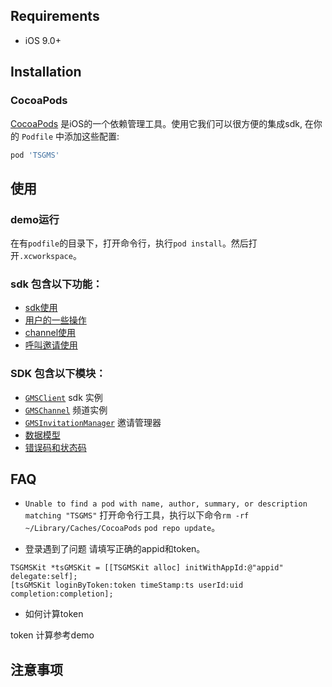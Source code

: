 ## Requirements

- iOS 9.0+

## Installation

### CocoaPods

[CocoaPods](https://cocoapods.org) 是iOS的一个依赖管理工具。使用它我们可以很方便的集成sdk, 在你的 `Podfile` 中添加这些配置:

```ruby
pod 'TSGMS'
```

## 使用
### demo运行
在有`podfile`的目录下，打开命令行，执行`pod install`。然后打开`.xcworkspace`。

### sdk 包含以下功能：
- [sdk使用](./docs/feature-sdk.md) 
- [用户的一些操作](./docs/feature-user.md) 
- [channel使用](./docs/feature-channel.md) 
- [呼叫邀请使用](./docs/feature-invitation.md) 

### SDK 包含以下模块：
- [`GMSClient`](./docs/TSGMSKit.md) sdk 实例
- [`GMSChannel`](./docs/TSGMSChannel.md) 频道实例
- [`GMSInvitationManager`](./docs/TSGMSInvitationKit.md) 邀请管理器
- [数据模型](./docs/TSGMSModel.md) 
- [错误码和状态码](./docs/TSGMSEnum.md)

## FAQ
- `Unable to find a pod with name, author, summary, or description matching "TSGMS"`
打开命令行工具，执行以下命令`rm -rf ~/Library/Caches/CocoaPods` `pod repo update`。

- 登录遇到了问题
请填写正确的appid和token。
```objc
TSGMSKit *tsGMSKit = [[TSGMSKit alloc] initWithAppId:@"appid" delegate:self];
[tsGMSKit loginByToken:token timeStamp:ts userId:uid completion:completion];
```

- 如何计算token

token 计算参考demo

## 注意事项


